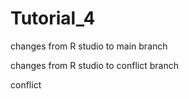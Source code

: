 # Tutorial_4


changes from R studio to main branch

changes from R studio to conflict branch


conflict